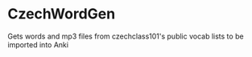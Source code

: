 # CzechWordGen
Gets words and mp3 files from czechclass101's public vocab lists to be imported into Anki
